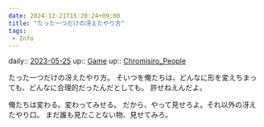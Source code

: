```yaml
---
date: 2024-12-21T15:20:24+09:00
title: "たった一つだけの冴えたやり方"
tags:
 - Info
---
```


daily:: [2023-05-25](/Daily_Note/2023-05-25.md)
up:: [Game](../Bar/Novel/Topics/Game.md)
up:: [Chromisiro_People](../Bar/Novel/Nacaria/Chromisiro_People.md)

たった一つだけの冴えたやり方。
そいつを俺たちは、どんなに形を変えちまっても、どんなに合理的だったんだとしても。
許せねえんだよ。

俺たちは変わる。変わってみせる。
だから、やって見せろよ。それ以外の冴えたやり口。
まだ誰も見たことない物、見せてみろ。